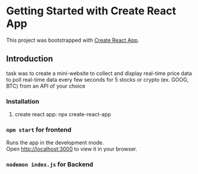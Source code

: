 # Getting Started with Create React App

This project was bootstrapped with [Create React App](https://github.com/facebook/create-react-app).

## Introduction

task was to create a mini-website to collect and display real-time price data to poll real-time data every few seconds for 5 stocks or crypto (ex. GOOG, BTC) from an API of your choice

### Installation

1) create react app: npx create-react-app 


### `npm start` for frontend

Runs the app in the development mode.\
Open [http://localhost:3000](http://localhost:3000) to view it in your browser.


### `nodemon index.js` for Backend

